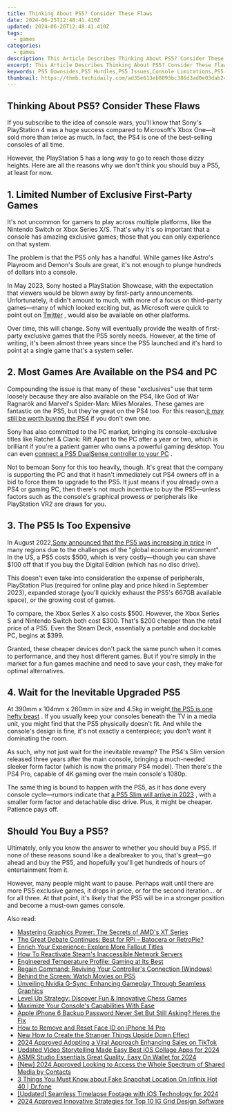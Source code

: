 ```yaml
---
title: Thinking About PS5? Consider These Flaws
date: 2024-06-25T12:48:41.410Z
updated: 2024-06-26T12:48:41.410Z
tags:
  - games
categories:
  - games
description: This Article Describes Thinking About PS5? Consider These Flaws
excerpt: This Article Describes Thinking About PS5? Consider These Flaws
keywords: PS5 Downsides,PS5 Hurdles,PS5 Issues,Console Limitations,PS5 Flaws,PS5 Shortcomings,Game Console Drawbacks
thumbnail: https://thmb.techidaily.com/ad35e613eb8093bc386d3ad0e03dab2452cb6287c2a9dc982549b63b19fe6d70.jpg
---
```


## Thinking About PS5? Consider These Flaws

 If you subscribe to the idea of console wars, you'll know that Sony's PlayStation 4 was a huge success compared to Microsoft's Xbox One—it sold more than twice as much. In fact, the PS4 is one of the best-selling consoles of all time.

 However, the PlayStation 5 has a long way to go to reach those dizzy heights. Here are all the reasons why we don't think you should buy a PS5, at least for now.

## 1\. Limited Number of Exclusive First-Party Games

 It's not uncommon for gamers to play across multiple platforms, like the Nintendo Switch or Xbox Series X/S. That's why it's so important that a console has amazing exclusive games; those that you can only experience on that system.

 The problem is that the PS5 only has a handful. While games like Astro's Playroom and Demon's Souls are great, it's not enough to plunge hundreds of dollars into a console.

 In May 2023, Sony hosted a PlayStation Showcase, with the expectation that viewers would be blown away by first-party announcements. Unfortunately, it didn't amount to much, with more of a focus on third-party games—many of which looked exciting but, as Microsoft were quick to point out on [Twitter](https://twitter.com/Xbox/status/1661489113814679553) , would also be available on other platforms.

 Over time, this will change. Sony will eventually provide the wealth of first-party exclusive games that the PS5 sorely needs. However, at the time of writing, it's been almost three years since the PS5 launched and it's hard to point at a single game that's a system seller.

## 2\. Most Games Are Available on the PS4 and PC

 Compounding the issue is that many of these "exclusives" use that term loosely because they are also available on the PS4, like God of War Ragnarök and Marvel's Spider-Man: Miles Morales. These games are fantastic on the PS5, but they're great on the PS4 too. For this reason,[it may still be worth buying the PS4](https://www.makeuseof.com/is-it-still-worth-buying-ps4/) if you don't own one.

 Sony has also committed to the PC market, bringing its console-exclusive titles like Ratchet & Clank: Rift Apart to the PC after a year or two, which is brilliant if you're a patient gamer who owns a powerful gaming desktop. You can even [connect a PS5 DualSense controller to your PC](https://www.makeuseof.com/how-to-use-ps5-controller-on-pc/) .

 Not to bemoan Sony for this too heavily, though. It's great that the company is supporting the PC and that it hasn't immediately cut PS4 owners off in a bid to force them to upgrade to the PS5\. It just means if you already own a PS4 or gaming PC, then there's not much incentive to buy the PS5—unless factors such as the console's graphical prowess or peripherals like PlayStation VR2 are draws for you.

## 3\. The PS5 Is Too Expensive

 In August 2022,[Sony announced that the PS5 was increasing in price](https://www.makeuseof.com/why-ps5-getting-more-expensive/) in many regions due to the challenges of the "global economic environment". In the US, a PS5 costs $500, which is very costly—though you can shave $100 off that if you buy the Digital Edition (which has no disc drive).

 This doesn't even take into consideration the expense of peripherals, PlayStation Plus (required for online play and price hiked in September 2023), expanded storage (you'll quickly exhaust the PS5's 667GB available space), or the growing cost of games.

 To compare, the Xbox Series X also costs $500\. However, the Xbox Series S and Nintendo Switch both cost $300\. That's $200 cheaper than the retail price of a PS5\. Even the Steam Deck, essentially a portable and dockable PC, begins at $399.

 Granted, these cheaper devices don't pack the same punch when it comes to performance, and they host different games. But if you're simply in the market for a fun games machine and need to save your cash, they make for optimal alternatives.

## 4\. Wait for the Inevitable Upgraded PS5

 At 390mm x 104mm x 260mm in size and 4.5kg in weight,[the PS5 is one hefty beast](https://www.makeuseof.com/how-big-is-the-ps5/) . If you usually keep your consoles beneath the TV in a media unit, you might find that the PS5 physically doesn't fit. And while the console's design is fine, it's not exactly a centerpiece; you don't want it dominating the room.

 As such, why not just wait for the inevitable revamp? The PS4's Slim version released three years after the main console, bringing a much-needed sleeker form factor (which is now the primary PS4 model). Then there's the PS4 Pro, capable of 4K gaming over the main console's 1080p.

 The same thing is bound to happen with the PS5, as it has done every console cycle—rumors indicate that [a PS5 Slim will arrive in 2023](https://www.makeuseof.com/is-sony-releasing-ps5-slim-2023/) , with a smaller form factor and detachable disc drive. Plus, it might be cheaper. Patience pays off.

## Should You Buy a PS5?

 Ultimately, only you know the answer to whether you should buy a PS5\. If none of these reasons sound like a dealbreaker to you, that's great—go ahead and buy the PS5, and hopefully you'll get hundreds of hours of entertainment from it.

 However, many people might want to pause. Perhaps wait until there are more PS5 exclusive games, it drops in price, or for the second iteration… or for all three. At that point, it's likely that the PS5 will be in a stronger position and become a must-own games console.


<ins class="adsbygoogle"
     style="display:block"
     data-ad-format="autorelaxed"
     data-ad-client="ca-pub-7571918770474297"
     data-ad-slot="1223367746"></ins>



<ins class="adsbygoogle"
     style="display:block"
     data-ad-client="ca-pub-7571918770474297"
     data-ad-slot="8358498916"
     data-ad-format="auto"
     data-full-width-responsive="true"></ins>

<span class="atpl-alsoreadstyle">Also read:</span>
<div><ul>
<li><a href="https://games-able.techidaily.com/mastering-graphics-power-the-secrets-of-amds-xt-series/"><u>Mastering Graphics Power: The Secrets of AMD's XT Series</u></a></li>
<li><a href="https://games-able.techidaily.com/the-great-debate-continues-best-for-rpi-batocera-or-retropie/"><u>The Great Debate Continues: Best for RPi – Batocera or RetroPie?</u></a></li>
<li><a href="https://games-able.techidaily.com/enrich-your-experience-explore-more-fallout-titles/"><u>Enrich Your Experience: Explore More Fallout Titles</u></a></li>
<li><a href="https://games-able.techidaily.com/how-to-reactivate-steams-inaccessible-network-servers/"><u>How To Reactivate Steam's Inaccessible Network Servers</u></a></li>
<li><a href="https://games-able.techidaily.com/engineered-temperature-profile-gaming-at-its-best/"><u>Engineered Temperature Profile: Gaming at Its Best</u></a></li>
<li><a href="https://games-able.techidaily.com/regain-command-reviving-your-controllers-connection-windows/"><u>Regain Command: Reviving Your Controller's Connection (Windows)</u></a></li>
<li><a href="https://games-able.techidaily.com/behind-the-screen-watch-movies-on-ps5/"><u>Behind the Screen: Watch Movies on PS5</u></a></li>
<li><a href="https://games-able.techidaily.com/unveiling-nvidia-g-sync-enhancing-gameplay-through-seamless-graphics/"><u>Unveiling Nvidia G-Sync: Enhancing Gameplay Through Seamless Graphics</u></a></li>
<li><a href="https://games-able.techidaily.com/level-up-strategy-discover-fun-and-innovative-chess-games/"><u>Level Up Strategy: Discover Fun & Innovative Chess Games</u></a></li>
<li><a href="https://games-able.techidaily.com/maximize-your-consoles-capabilities-with-ease/"><u>Maximize Your Console's Capabilities With Ease</u></a></li>
<li><a href="https://ios-unlock.techidaily.com/apple-iphone-6-backup-password-never-set-but-still-asking-heres-the-fix-by-drfone-ios/"><u>Apple iPhone 6 Backup Password Never Set But Still Asking? Heres the Fix</u></a></li>
<li><a href="https://ios-unlock.techidaily.com/how-to-remove-and-reset-face-id-on-iphone-14-pro-by-drfone-ios/"><u>How to Remove and Reset Face ID on iPhone 14 Pro</u></a></li>
<li><a href="https://ai-video-editing.techidaily.com/new-how-to-create-the-stranger-things-upside-down-effect/"><u>New How to Create the Stranger Things Upside Down Effect</u></a></li>
<li><a href="https://tiktok-videos.techidaily.com/2024-approved-adopting-a-viral-approach-enhancing-sales-on-tiktok/"><u>2024 Approved  Adopting a Viral Approach  Enhancing Sales on TikTok</u></a></li>
<li><a href="https://smart-video-creator.techidaily.com/updated-video-storytelling-made-easy-best-ios-collage-apps-for-2024/"><u>Updated Video Storytelling Made Easy Best iOS Collage Apps for 2024</u></a></li>
<li><a href="https://extra-hints.techidaily.com/asmr-studio-essentials-great-quality-easy-on-wallet-for-2024/"><u>ASMR Studio Essentials  Great Quality, Easy On Wallet for 2024</u></a></li>
<li><a href="https://facebook-video-files.techidaily.com/new-2024-approved-looking-to-access-the-whole-spectrum-of-shared-media-by-contacts/"><u>[New] 2024 Approved  Looking to Access the Whole Spectrum of Shared Media by Contacts</u></a></li>
<li><a href="https://location-social.techidaily.com/3-things-you-must-know-about-fake-snapchat-location-on-infinix-hot-40-drfone-by-drfone-virtual-android/"><u>3 Things You Must Know about Fake Snapchat Location On Infinix Hot 40 | Dr.fone</u></a></li>
<li><a href="https://on-screen-recording.techidaily.com/updated-seamless-timelapse-footage-with-ios-technology-for-2024/"><u>[Updated] Seamless Timelapse Footage with iOS Technology for 2024</u></a></li>
<li><a href="https://instagram-clips.techidaily.com/2024-approved-innovative-strategies-for-top-10-ig-grid-design-software/"><u>2024 Approved  Innovative Strategies for Top 10 IG Grid Design Software</u></a></li>
</ul></div>
